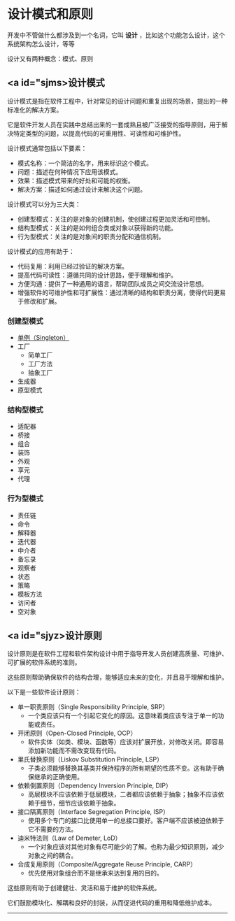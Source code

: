 # 设计模式和原则

开发中不管做什么都涉及到一个名词，它叫 **设计** ，比如这个功能怎么设计，这个系统架构怎么设计，等等

设计又有两种概念：模式、原则

## <a id="sjms>设计模式</a>
设计模式是指在软件工程中，针对常见的设计问题和重复出现的场景，提出的一种标准化的解决方案。

它是软件开发人员在实践中总结出来的一套成熟且被广泛接受的指导原则，用于解决特定类型的问题，以提高代码的可重用性、可读性和可维护性。

设计模式通常包括以下要素：
- 模式名称：一个简洁的名字，用来标识这个模式。
- 问题：描述在何种情况下应用该模式。
- 效果：描述模式带来的好处和可能的权衡。
- 解决方案：描述如何通过设计来解决这个问题。

设计模式可以分为三大类：
- 创建型模式：关注的是对象的创建机制，使创建过程更加灵活和可控制。
- 结构型模式：关注的是如何组合类或对象以获得新的功能。
- 行为型模式：关注的是对象间的职责分配和通信机制。

设计模式的应用有助于：
- 代码复用：利用已经过验证的解决方案。
- 提高代码可读性：遵循共同的设计思路，便于理解和维护。
- 方便沟通：提供了一种通用的语言，帮助团队成员之间交流设计思想。
- 增强软件的可维护性和可扩展性：通过清晰的结构和职责分离，使得代码更易于修改和扩展。

### 创建型模式
- [单例（Singleton）](singleton.md)
- 工厂
  - 简单工厂
  - 工厂方法
  - 抽象工厂
- 生成器
- 原型模式

### 结构型模式
- 适配器
- 桥接
- 组合
- 装饰
- 外观
- 享元
- 代理

### 行为型模式
- 责任链
- 命令
- 解释器
- 迭代器
- 中介者
- 备忘录
- 观察者
- 状态
- 策略
- 模板方法
- 访问者
- 空对象

## <a id="sjyz>设计原则</a>

设计原则是在软件工程和软件架构设计中用于指导开发人员创建高质量、可维护、可扩展的软件系统的准则。

这些原则帮助确保软件的结构合理，能够适应未来的变化，并且易于理解和维护。

以下是一些软件设计原则：
- 单一职责原则（Single Responsibility Principle, SRP）
  - 一个类应该只有一个引起它变化的原因。这意味着类应该专注于单一的功能或责任。
- 开闭原则（Open-Closed Principle, OCP）
  - 软件实体（如类、模块、函数等）应该对扩展开放，对修改关闭。即容易添加新功能而不需改变现有代码。
- 里氏替换原则（Liskov Substitution Principle, LSP）
  - 子类必须能够替换其基类并保持程序的所有期望的性质不变。这有助于确保继承的正确使用。
- 依赖倒置原则（Dependency Inversion Principle, DIP）
  - 高层模块不应该依赖于低层模块，二者都应该依赖于抽象；抽象不应该依赖于细节，细节应该依赖于抽象。
- 接口隔离原则（Interface Segregation Principle, ISP）
  - 使用多个专门的接口比使用单一的总接口要好。客户端不应该被迫依赖于它不需要的方法。
- 迪米特法则（Law of Demeter, LoD）
  - 一个对象应该对其他对象有尽可能少的了解。也称为最少知识原则，减少对象之间的耦合。
- 合成复用原则（Composite/Aggregate Reuse Principle, CARP）
  - 优先使用对象组合而不是继承来达到复用的目的。

这些原则有助于创建健壮、灵活和易于维护的软件系统。

它们鼓励模块化、解耦和良好的封装，从而促进代码的重用和降低维护成本。




----
